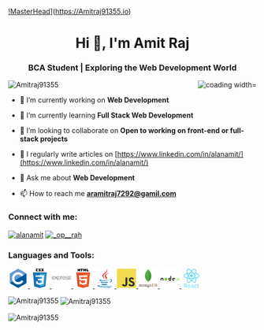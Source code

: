 [!MasterHead](https://1.bp.blogpost.com/-7A4WynwLsMw/xbBpCXG8fHI/AAAAAAAAMt4/u0a1bplskYgrwGb11hSu2SDj_Mig8SXJQCLcBGAsYHQ/s1600/2000_600px.gif)](https://Amitraj91355.io)
<h1 align="center">Hi 👋, I'm Amit Raj</h1>
<h3 align="center">BCA Student | Exploring the Web Development World</h3>
<img align="right" alt="coading width="400" src="https://camo.githubusercontent.com/cae12fddd9d6982901d82580bdf321d81fb299141098ca1c2d4891870827bf17/68747470733a2f2f6d69726f2e6d656469756d2e636f6d2f6d61782f313336302f302a37513379765349765f7430696f4a2d5a2e676966">

<p align="left"> <img src="https://komarev.com/ghpvc/?username=alanamit&label=Profile%20views&color=0e75b6&style=flat" alt="Amitraj91355" /> </p>

- 🔭 I’m currently working on **Web Development**

- 🌱 I’m currently learning **Full Stack Web Development**

- 👯 I’m looking to collaborate on **Open to working on front-end or full-stack projects**

- 📝 I regularly write articles on [https://www.linkedin.com/in/alanamit/](https://www.linkedin.com/in/alanamit/)

- 💬 Ask me about **Web Development**

- 📫 How to reach me **aramitraj7292@gamil.com**

<h3 align="left">Connect with me:</h3>
<p align="left">
<a href="https://linkedin.com/in/alanamit" target="blank"><img align="center" src="https://raw.githubusercontent.com/rahuldkjain/github-profile-readme-generator/master/src/images/icons/Social/linked-in-alt.svg" alt="alanamit" height="30" width="40" /></a>
<a href="https://instagram.com/_op__rah" target="blank"><img align="center" src="https://raw.githubusercontent.com/rahuldkjain/github-profile-readme-generator/master/src/images/icons/Social/instagram.svg" alt="_op__rah" height="30" width="40" /></a>
</p>

<h3 align="left">Languages and Tools:</h3>
<p align="left"> <a href="https://www.cprogramming.com/" target="_blank" rel="noreferrer"> <img src="https://raw.githubusercontent.com/devicons/devicon/master/icons/c/c-original.svg" alt="c" width="40" height="40"/> </a> <a href="https://www.w3schools.com/css/" target="_blank" rel="noreferrer"> <img src="https://raw.githubusercontent.com/devicons/devicon/master/icons/css3/css3-original-wordmark.svg" alt="css3" width="40" height="40"/> </a> <a href="https://expressjs.com" target="_blank" rel="noreferrer"> <img src="https://raw.githubusercontent.com/devicons/devicon/master/icons/express/express-original-wordmark.svg" alt="express" width="40" height="40"/> </a> <a href="https://www.w3.org/html/" target="_blank" rel="noreferrer"> <img src="https://raw.githubusercontent.com/devicons/devicon/master/icons/html5/html5-original-wordmark.svg" alt="html5" width="40" height="40"/> </a> <a href="https://www.java.com" target="_blank" rel="noreferrer"> <img src="https://raw.githubusercontent.com/devicons/devicon/master/icons/java/java-original.svg" alt="java" width="40" height="40"/> </a> <a href="https://developer.mozilla.org/en-US/docs/Web/JavaScript" target="_blank" rel="noreferrer"> <img src="https://raw.githubusercontent.com/devicons/devicon/master/icons/javascript/javascript-original.svg" alt="javascript" width="40" height="40"/> </a> <a href="https://www.mongodb.com/" target="_blank" rel="noreferrer"> <img src="https://raw.githubusercontent.com/devicons/devicon/master/icons/mongodb/mongodb-original-wordmark.svg" alt="mongodb" width="40" height="40"/> </a> <a href="https://nodejs.org" target="_blank" rel="noreferrer"> <img src="https://raw.githubusercontent.com/devicons/devicon/master/icons/nodejs/nodejs-original-wordmark.svg" alt="nodejs" width="40" height="40"/> </a> <a href="https://reactjs.org/" target="_blank" rel="noreferrer"> <img src="https://raw.githubusercontent.com/devicons/devicon/master/icons/react/react-original-wordmark.svg" alt="react" width="40" height="40"/> </a> </p>

<p><img align="left" src="https://github-readme-stats.vercel.app/api/top-langs?username=Amitraj91355&show_icons=true&locale=en&layout=compact" alt="Amitraj91355" /></p>

<p>&nbsp;<img align="center" src="https://github-readme-stats.vercel.app/api?username=Amitraj91355&show_icons=true&locale=en" alt="Amitraj91355" /></p>

<p><img align="center" src="https://github-readme-streak-stats.herokuapp.com/?user=Amitraj91355&" alt="Amitraj91355" /></p>
